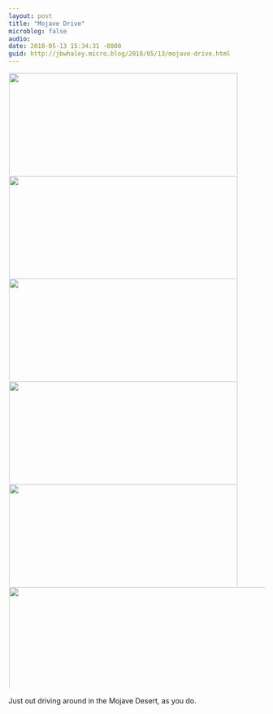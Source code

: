 ```yaml
---
layout: post
title: "Mojave Drive"
microblog: false
audio: 
date: 2018-05-13 15:34:31 -0800
guid: http://jbwhaley.micro.blog/2018/05/13/mojave-drive.html
---
```



<a href="http://www.jarrodwhaley.com/uploads/2018/c88f5f57c5.jpg"><img src="http://www.jarrodwhaley.com/uploads/2018/c88f5f57c5.jpg" width="600" height="450" style="display: inline-block; max-height: 200px; width: auto; padding: 1px;" class="sunlit_image" /></a><a href="http://www.jarrodwhaley.com/uploads/2018/b8b15be1e2.jpg"><img src="http://www.jarrodwhaley.com/uploads/2018/b8b15be1e2.jpg" width="600" height="450" style="display: inline-block; max-height: 200px; width: auto; padding: 1px;" class="sunlit_image" /></a><a href="http://www.jarrodwhaley.com/uploads/2018/6ea26b3d16.jpg"><img src="http://www.jarrodwhaley.com/uploads/2018/6ea26b3d16.jpg" width="600" height="450" style="display: inline-block; max-height: 200px; width: auto; padding: 1px;" class="sunlit_image" /></a><a href="http://www.jarrodwhaley.com/uploads/2018/2de7edc8a0.jpg"><img src="http://www.jarrodwhaley.com/uploads/2018/2de7edc8a0.jpg" width="600" height="450" style="display: inline-block; max-height: 200px; width: auto; padding: 1px;" class="sunlit_image" /></a><a href="http://www.jarrodwhaley.com/uploads/2018/4faac198f1.jpg"><img src="http://www.jarrodwhaley.com/uploads/2018/4faac198f1.jpg" width="600" height="450" style="display: inline-block; max-height: 200px; width: auto; padding: 1px;" class="sunlit_image" /></a><a href="http://www.jarrodwhaley.com/uploads/2018/9cc4505b3a.jpg"><img src="http://www.jarrodwhaley.com/uploads/2018/9cc4505b3a.jpg" width="450" height="600" style="display: inline-block; max-height: 200px; width: auto; padding: 1px;" class="sunlit_image" /></a>

Just out driving around in the Mojave Desert, as you do.

